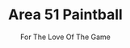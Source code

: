 ---
title: "Area 51 Paintball"
subtitle: "For The Love Of The Game"
slug: "/paintball-services/"
hero_text: Where humans play the game, but the experience is out of this world.  Paintball center serving Mancelona, Michigan and surrounding areas.  Area 51 Paintball is Northern Michigan's premier outdoor paintball center.
about_block: "Are you looking for a paintball center in northwestern lower Michigan?  Then look no further than Area 51 Paintball.  We are an outdoor **paintball center** located just south of Mancelona, Michigan.  Our **paintball center** features a natural wooded battleground with many of man-made fixtures as well.  
<br /> <br />
We have been hosting paintball events for over 25 years, and have been offering the highest quality paintball equipment, services, and events at an affordable price. We have a variety of events and activities for all ages and all skill levels, as well as team, private, and corporate paintball events.
<br /> <br />
Area 51 Paintball in Mancelona, Michigan is the best **paintball center** for paintball equipment and supplies. We are a full service paintball shop that also sells a full line of paintball supplies. We have everything you need to play paintball. Our field is well maintained and the most unique in the region. We have paintball guns and paintball equipment to outfit yourself and your friends. We have paintball tournaments, paintball rentals and paintball accessories. 
"
about_image: false
about_image_soldier: "/images/transparent-military-person-768x768.webp"
why_us_image: "/images/paintball-group-portrait.webp"
why_us_text: "Area 51 Paintball is focused on our players satisfaction which means that our staff will work tirelessly to ensure you are satisfied with your paintball experience.  We are one of the few **paintball centers in northern Michigan** that truly cares about your needs and will go above and beyond to ensure complete customer satisfaction.  Here are just a few of the reasons why you should choose us for your next paintball experience:"

why_us_list:
    - Our friendly staff is knowledgeable and willing to help you through the game.
    - We offer a variety of paintball packages, which includes everything you need to play.
    - We take pride in providing a fun, safe and enjoyable paintball experience for our guests.
    - Paintball is a great activity for all ages.
    - Area 51 Paintball is a great activity for groups of all sizes.
    - We offer birthday parties, corporate events, and more!
    - Bathrooms on site!
---